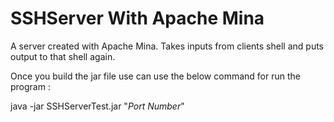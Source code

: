 # SSHServer With Apache Mina

A server created with Apache Mina. Takes inputs from clients shell and puts output to that shell again.

Once you build the jar file use can use the below command for run the program : 

java -jar SSHServerTest.jar "*Port Number*"